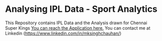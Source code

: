 # Analysing IPL Data - Sport Analytics
This Repository contains IPL Data and the Analysis drawn for Chennai Super Kings
[You can reach the Application here.](https://share.streamlit.io/mukul-mschauhan/analysis_ipl/st.py)
You can contact me at Linkedin (https://www.linkedin.com/in/mksinghchauhan/)
